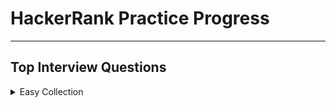 # HackerRank Practice Progress

---

## Top Interview Questions

<details>

<summary>Easy Collection</summary>

---

~~Array 11/11~~

Strings 7/9

Linked Lists

Trees

Sorting and Searching

Dynamic Programming

Design

Math

Others

---

</details>